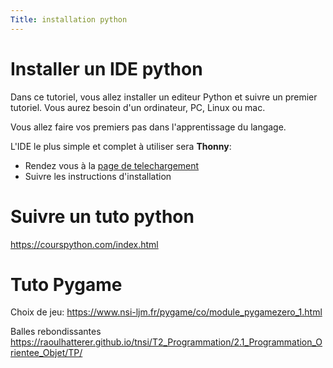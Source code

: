 ```yaml
---
Title: installation python
---
```


# Installer un IDE python
Dans ce tutoriel, vous allez installer un editeur Python et suivre un premier tutoriel. Vous aurez besoin d'un ordinateur, PC, Linux ou mac. 

Vous allez faire vos premiers pas dans l'apprentissage du langage. 

L'IDE le plus simple et complet à utiliser sera **Thonny**:

* Rendez vous à la [page de telechargement](https://thonny.org/)
* Suivre les instructions d'installation

# Suivre un tuto python
https://courspython.com/index.html

# Tuto Pygame
Choix de jeu:
https://www.nsi-ljm.fr/pygame/co/module_pygamezero_1.html

Balles rebondissantes
https://raoulhatterer.github.io/tnsi/T2_Programmation/2.1_Programmation_Orientee_Objet/TP/

